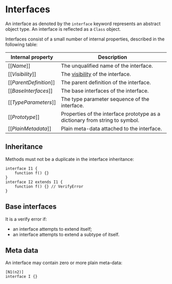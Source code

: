 # Interfaces

An interface as denoted by the `interface` keyword represents an abstract object type. An interface is reflected as a `Class` object.

Interfaces consist of a small number of internal properties, described in the following table:

| Internal property | Description |
| ----------------- | ----------- |
| \[\[*Name*\]\] | The unqualified name of the interface. |
| \[\[*Visibility*\]\] | The [visibility](visibility.md) of the interface. |
| \[\[*ParentDefinition*\]\] | The parent definition of the interface. |
| \[\[*BaseInterfaces*\]\] | The base interfaces of the interface. |
| \[\[*TypeParameters*\]\] | The type parameter sequence of the interface. |
| \[\[*Prototype*\]\] | Properties of the interface prototype as a dictionary from string to symbol. |
| \[\[*PlainMetadata*\]\] | Plain meta-data attached to the interface. |

## Inheritance

Methods must not be a duplicate in the interface inheritance:

```
interface I1 {
    function f() {}
}
interface I2 extends I1 {
    function f() {} // VerifyError
}
```

## Base interfaces

It is a verify error if:

* an interface attempts to extend itself;
* an interface attempts to extend a subtype of itself.

## Meta data

An interface may contain zero or more plain meta-data:

```
[N1(n2)]
interface I {}
```